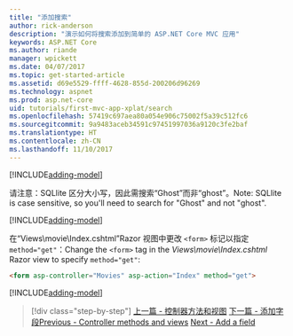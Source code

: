```yaml
---
title: "添加搜索"
author: rick-anderson
description: "演示如何将搜索添加到简单的 ASP.NET Core MVC 应用"
keywords: ASP.NET Core
ms.author: riande
manager: wpickett
ms.date: 04/07/2017
ms.topic: get-started-article
ms.assetid: d69e5529-ffff-4628-855d-200206d96269
ms.technology: aspnet
ms.prod: asp.net-core
uid: tutorials/first-mvc-app-xplat/search
ms.openlocfilehash: 57419c697aea80a054e906c75002f5a39c512fc6
ms.sourcegitcommit: 9a9483aceb34591c97451997036a9120c3fe2baf
ms.translationtype: HT
ms.contentlocale: zh-CN
ms.lasthandoff: 11/10/2017
---
```

[!INCLUDE[adding-model](../../includes/mvc-intro/search1.md)]

<span data-ttu-id="fffff-104">请注意：SQLlite 区分大小写，因此需搜索“Ghost”而非“ghost”。</span><span class="sxs-lookup"><span data-stu-id="fffff-104">Note: SQLlite is case sensitive, so you'll need to search for "Ghost" and not "ghost".</span></span>

[!INCLUDE[adding-model](../../includes/mvc-intro/search2.md)]

<span data-ttu-id="fffff-105">在“Views\movie\Index.cshtml”Razor 视图中更改 `<form>` 标记以指定 `method="get"`：</span><span class="sxs-lookup"><span data-stu-id="fffff-105">Change the `<form>` tag in the *Views\movie\Index.cshtml* Razor view to specify `method="get"`:</span></span>

```html
<form asp-controller="Movies" asp-action="Index" method="get">
```

[!INCLUDE[adding-model](../../includes/mvc-intro/search3.md)]

>[!div class="step-by-step"]
<span data-ttu-id="fffff-106">[上一篇 - 控制器方法和视图](controller-methods-views.md)
[下一篇 - 添加字段](new-field.md)</span><span class="sxs-lookup"><span data-stu-id="fffff-106">[Previous - Controller methods and views](controller-methods-views.md)
[Next - Add a field](new-field.md)</span></span>  
